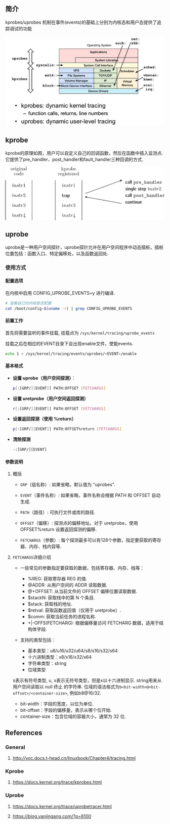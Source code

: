 ## 简介

kprobes/uprobes 机制在事件(events)的基础上分别为内核态和用户态提供了追踪调试的功能

![alt text](assets/study/image.png)

## kprobe

kprobe的原理如图，用户可以自定义自己的回调函数，然后在函数中插入监测点.它提供了pre_handler、post_handler和fault_handler三种回调的方式.

![alt text](assets/study/image-1.png)

## uprobe

uprobe是一种用户空间探针，uprobe探针允许在用户空间程序中动态插桩，插桩位置包括：函数入口、特定偏移处，以及函数返回处.

### 使用方式

#### 配置选项

在内核中启用 CONFIG_UPROBE_EVENTS=y 进行编译.

```bash
# 查看自己的内核是否配置
cat /boot/config-$(uname -r) | grep CONFIG_UPROBE_EVENTS
```

#### 前置工作

首先将需要监听的事件挂载, 挂载点为 `/sys/kernel/tracing/uprobe_events` 

挂载之后在相应的EVENT目录下会出现enable文件，使能events.

```bash
echo 1 > /sys/kernel/tracing/events/uprobes/<EVENT>/enable
```

#### 基本格式

- **设置 uprobe（用户空间探测）**：
    ```bash
    p[:[GRP/][EVENT]] PATH:OFFSET [FETCHARGS]
    ```

- **设置 uretprobe（用户空间返回探测）**
    ```bash
    r[:[GRP/][EVENT]] PATH:OFFSET [FETCHARGS]
    ```

- **设置返回探测（使用 %return）**
    ```bash
    p[:[GRP/][EVENT]] PATH:OFFSET%return [FETCHARGS]
    ```

- **清除探测**
    ```bash
    -:[GRP/][EVENT]
    ```

#### 参数说明

1. 概括

    - `GRP`（组名称）: 如果省略，默认值为 "uprobes".

    - `EVENT`（事件名称）: 如果省略，事件名称会根据 PATH 和 OFFSET 自动生成.

    - `PATH`（路径）: 可执行文件或库的路径.

    - `OFFSET`（偏移）: 探测点的偏移地址。对于 uretprobe，使用 OFFSET%return 设置返回探测的偏移.

    - `FETCHARGS`（参数）: 每个探测最多可以有128个参数，指定要获取的寄存器、内存、栈内容等.

2. `FETCHARGS`详细介绍

    -  一些常见的参数指定要获取的数据，包括寄存器、内存、栈等：

        - %REG: 获取寄存器 REG 的值.
        - @ADDR: 从用户空间的 ADDR 读取数据.
        - @+OFFSET: 从当前文件的 OFFSET 偏移位置读取数据.
        - $stackN: 获取栈中的第 N 个条目.
        - $stack: 获取栈的地址.
        - $retval: 获取函数返回值（仅用于 uretprobe）.
        - $comm: 获取当前任务的进程名称.
        - +|-OFFS(FETCHARG): 根据偏移量访问 FETCHARG 数据，适用于结构体字段.

    - 支持的类型包括：

        - 基本类型：u8/u16/u32/u64/s8/s16/s32/s64
        - 十六进制类型：x8/x16/x32/x64
        - 字符串类型：string
        - 位域类型

    s表示有符号类型, u, x表示无符号类型，但是x以十六进制显示. string用来从用户空间读取以 null 终止 的字符串. 位域的语法格式为`b<bit-width>@<bit-offset>/<container-size>`, 例如b8@16/32.

    - bit-width：字段的宽度，以位为单位.
    - bit-offset：字段的偏移量，表示从哪个位开始.
    - container-size：包含位域的容器大小，通常为 32 位.

## References

### General

1. http://yoc.docs.t-head.cn/linuxbook/Chapter4/tracing.html

### Kprobe

1. https://docs.kernel.org/trace/kprobes.html

### Uprobe

1. https://docs.kernel.org/trace/uprobetracer.html

2. https://blog.yanjingang.com/?p=8100